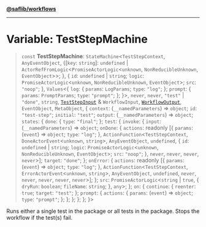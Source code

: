 [**@saflib/workflows**](../index.md)

---

# Variable: TestStepMachine

> `const` **TestStepMachine**: `StateMachine`\<`TestStepContext`, `AnyEventObject`, \{\[`key`: `string`\]: `undefined` \| `ActorRefFromLogic`\<`PromiseActorLogic`\<`unknown`, `NonReducibleUnknown`, `EventObject`\>\>; \}, \{ `id`: `undefined` \| `string`; `logic`: `PromiseActorLogic`\<`unknown`, `NonReducibleUnknown`, `EventObject`\>; `src`: `"noop"`; \}, `Values`\<\{ `log`: \{ `params`: `LogParams`; `type`: `"log"`; \}; `prompt`: \{ `params`: `PromptParams`; `type`: `"prompt"`; \}; \}\>, `never`, `never`, `"test"` \| `"done"`, `string`, [`TestStepInput`](../interfaces/TestStepInput.md) & `WorkflowInput`, [`WorkflowOutput`](../interfaces/WorkflowOutput.md), `EventObject`, `MetaObject`, \{ `context`: (`__namedParameters`) => `object`; `id`: `"test-step"`; `initial`: `"test"`; `output`: (`__namedParameters`) => `object`; `states`: \{ `done`: \{ `type`: `"final"`; \}; `test`: \{ `invoke`: \{ `input`: (`__namedParameters`) => `object`; `onDone`: \{ `actions`: readonly \[\{ `params`: (`event`) => `object`; `type`: `"log"`; \}, `ActionFunction`\<`TestStepContext`, `DoneActorEvent`\<`unknown`, `string`\>, `AnyEventObject`, `undefined`, \{ `id`: `undefined` \| `string`; `logic`: `PromiseActorLogic`\<`unknown`, `NonReducibleUnknown`, `EventObject`\>; `src`: `"noop"`; \}, `never`, `never`, `never`, `never`\>\]; `target`: `"done"`; \}; `onError`: \{ `actions`: readonly \[\{ `params`: (`event`) => `object`; `type`: `"log"`; \}, `ActionFunction`\<`TestStepContext`, `ErrorActorEvent`\<`unknown`, `string`\>, `AnyEventObject`, `undefined`, `never`, `never`, `never`, `never`, `never`\>\]; \}; `src`: `PromiseActorLogic`\<`string` \| `true`, \{ `dryRun`: `boolean`; `fileName`: `string`; \}, `any`\>; \}; `on`: \{ `continue`: \{ `reenter`: `true`; `target`: `"test"`; \}; `prompt`: \{ `actions`: \{ `params`: (`event`) => `object`; `type`: `"prompt"`; \}; \}; \}; \}; \}; \}\>

Runs either a single test in the package or all tests in the package. Stops the workflow if the test(s) fail.
